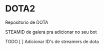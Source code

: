 # DOTA2
Repositorio de DOTA

STEAMID de galera pra adicionar no seu bot



TODO
[ ] Adicionar ID's de streamers de dota
